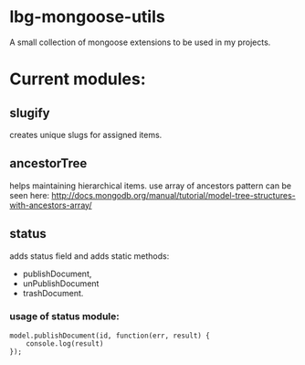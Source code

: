 # lbg-mongoose-utils #
A small collection of mongoose extensions to be used in my projects.
# Current modules: #
## slugify ##
creates unique slugs for assigned items.
## ancestorTree ##
helps maintaining hierarchical items.
use array of ancestors pattern can be seen here: 
http://docs.mongodb.org/manual/tutorial/model-tree-structures-with-ancestors-array/

## status ##
adds status field and adds static methods:  

* publishDocument, 
* unPublishDocument 
* trashDocument. 

### usage of status module: ###
    model.publishDocument(id, function(err, result) {
    	console.log(result)
    });


